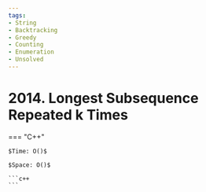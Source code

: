 ```yaml
---
tags:
- String
- Backtracking
- Greedy
- Counting
- Enumeration
- Unsolved
---
```



# 2014. Longest Subsequence Repeated k Times

=== "C++"

    $Time: O()$

    $Space: O()$

    ```c++
    ```
